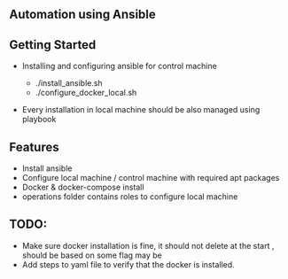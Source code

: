 Automation using Ansible
--------

Getting Started
---------------
- Installing and configuring ansible for control machine
    - ./install_ansible.sh
    - ./configure_docker_local.sh


- Every installation in local machine should be also managed using playbook


Features
----------
- Install ansible
- Configure local machine / control machine with required apt packages 
- Docker & docker-compose install
- operations folder contains roles to configure local machine 


TODO:
----------
- Make sure docker installation is fine, it should not delete at the start , should be based on some flag may be
- Add steps to yaml file to verify that the docker is installed.

